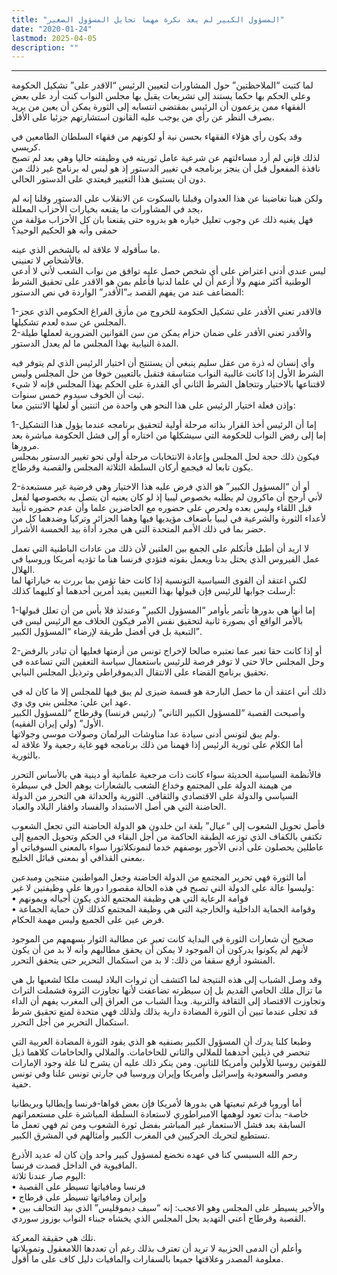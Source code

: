 ```yaml
---
title: "المسؤول الكبير لم يعد نكرة مهما تحايل المسؤول الصغير"
date: "2020-01-24"
lastmod: 2025-04-05
description: ""
---
```

****

لما كتبت “الملاحظتين” حول المشاورات لتعيين الرئيس “الاقدر على” تشكيل الحكومة وعلى الحكم بها حكما يستند إلى تشريعات يقبل بها مجلس النواب كنت أرد على بعض الفقهاء ممن يزعمون أن الرئيس بمقتضى انتسابه إلى الثورة يمكن أن يعين من يريد بصرف النظر عن رأي من يوجب عليه القانون استشارتهم جزئيا على الأقل.

وقد يكون رأي هؤلاء الفقهاء بحسن نية أو لكونهم من فقهاء السلطان الطامعين في كريسي.  
لذلك فإني لم أرد مساءلتهم عن شرعية عامل ثوريته في وظيفته حاليا وهي بعد لم تصبح نافذة المفعول قبل أن ينجز برنامجه في تغيير الدستور إذ هو ليس له برنامج غير ذلك من دون ان يستبق هذا التغيير فيعتدي على الدستور الحالي.

ولكن هبنا تغاضينا عن هذا العدوان وقبلنا بالسكوت عن الانقلاب على الدستور وقلنا إنه لم يجد في المشاورات ما يقنعه بخيارات الأحزاب المعللة،  
فهل يغنيه ذلك عن وجوب تعليل خياره هو بدروه حتى يقنعنا بان كل الأحزاب مؤلفة من حمقى وأنه هو الحكيم الوحيد؟

ما سأقوله لا علاقة له بالشخص الذي عينه.  
فالأشخاص لا تعنيني.  
ليس عندي أدنى اعتراض على أي شخص حصل عليه توافق من نواب الشعب لأني لا أدعي الوطنية أكثر منهم ولا أزعم أن لي علما لدنيا فأعلم بمن هو الاقدر على تحقيق الشرط المضاعف عند من يفهم القصد بـ”الأقدر” الواردة في نص الدستور:

1-فالاقدر تعني الأقدر على تشكيل الحكومة للخروج من مأزق الفراغ الحكومي الذي عجز المجلس عن سده لعدم تشكيلها.  
2-والأقدر تعني الأقدر على ضمان حزام يمكن من سن القوانين الضرورية لعملها طيلة المدة النيابية بهذا المجلس ما لم يعدل الدستور.

وأي إنسان له ذرة من عقل سليم ينبغي أن يستنتج أن اختيار الرئيس الذي لم يتوفر فيه الشرط الأول إذا كانت غالبية النواب متناسقة فتقبل بالتعيين خوفا من حل المجلس وليس لاقتناعها بالاختيار وتتجاهل الشرط الثاني أي القدرة على الحكم بهذا المجلس فإنه لا شيء ثبت أن الخوف سيدوم خمس سنوات.  
وإذن فعلة اختيار الرئيس على هذا النحو هي واحدة من اثنتين أو لعلها الاثنتين معا:

1-إما أن الرئيس أخذ القرار بذاته مرحلة أولية لتحقيق برنامجه عندما يؤول هذا التشكيل إما إلى رفض النواب للحكومة التي سيشكلها من اختاره أو إلى فشل الحكومة مباشرة بعد مرورها.  
فيكون ذلك حجة لحل المجلس وإعادة الانتخابات مرحلة أولى نحو تغيير الدستور بمجلس يكون تابعا له فيجمع أركان السلطة الثلاثة المجلس والقصبة وقرطاج.

2-أو أن “المسؤول الكبير” هو الذي فرض عليه هذا الاختيار وهي فرضية غير مستبعدة لأني أرجح أن ماكرون لم يطلبه بخصوص ليبيا إذ لو كان يعنيه أن يتصل به بخصوصها لفعل قبل اللقاء وليس بعده ولحرص على حضوره مع الحاضرين علما وأن عدم حضوره تأييد لأعداء الثورة والشرعية في ليبيا بأضعاف مؤيديها فيها وهما الجزائر وتركيا وضدهما كل من حضر بما في ذلك الأمم المتحدة التي هي مجرد أداة بيد الخمسة الأشرار.

لا اريد أن أطيل فأتكلم على الجمع بين العلتين لأن ذلك من عادات الباطنية التي تعمل عمل الفيروس الذي يحتل بدنا ويعمل بقوته فتؤدي فرنسا هنا ما تؤديه أمريكا وروسيا في الهلال.  
لكني اعتقد أن القوى السياسية التونسية إذا كانت حقا تؤمن بما بررت به خياراتها لما أرسلت جوابها للرئيس فإن قبولها بهذا التعيين يفيد أمرين أحدهما أو كليهما كذلك:

1-إما أنها هي بدورها تأتمر بأوامر “المسؤول الكبير” وعندئذ فلا بأس من أن تعلل قبولها بالأمر الواقع أي بصورة ثانية لتحقيق نفس الأمر فيكون الخلاف مع الرئيس ليس في التبعية بل في أفضل طريقة لإرضاء “المسؤول الكبير”.

2-أو إذا كانت حقا تعبر عما تعتبره صالحا لإخراج تونس من أزمتها فعليها أن تبادر بالرفض وحل المجلس حالا حتى لا توفر فرصة للرئيس باستعمال سياسة التعفين التي تساعده في تحقيق برنامج القضاء على الانتقال الديموقراطي وترذيل المجلس النيابي.

ذلك أني اعتقد أن ما حصل البارحة هو قسمة ضيزى لم يبق فيها للمجلس إلا ما كان له في عهد ابن علي: مجلس بني وي وي.  
وأصبحت القصبة “للمسؤول الكبير الثاني” (رئيس فرنسا) وقرطاج “للمسؤول الكبير الأول” (ولي إيران الفقيه).  
ولم يبق لتونس أدنى سيادة عدا مناوشات البرلمان وصولات موسي وجولاتها.  
أما الكلام على ثورية الرئيس إذا فهمنا من ذلك برنامجه فهو غاية رجعية ولا علاقة له بالثورية.

فالأنظمة السياسية الحديثة سواء كانت ذات مرجعية علمانية أو دينية هي بالأساس التحرر من هيمنة الدولة على المجتمع وخداع الشعب بالشعارات بوهم الحل في سيطرة السياسي والدولة على الاقتصادي والثقافي. الثورية والحداثة هي التحرر من الدولة الحاضنة التي هي أصل الاستبداد والفساد وافقار البلاد والعباد.

فأصل تحويل الشعوب إلى “عيال” بلغة ابن خلدون هو الدولة الحاضنة التي تجعل الشعوب تكتفي بالكفاف الذي توزعه الطبقة الحاكمة من أجل البقاء في الحكم وتحويل الجميع إلى عاطلين يحصلون على أدنى الأجور بوصفهم خدما لنمونكلاتورا سواء بالمعنى السوفياتي أو بمعنى القذافي أو بمعنى قبائل الخليج.

أما الثورة فهي تحرير المجتمع من الدولة الحاضنة وجعل المواطنين منتجين ومبدعين وليسوا عالة على الدولة التي تصبح في هذه الحالة مقصورا دورها على وظيفتين لا غير:  
• قوامة الرعاية التي هي وظيفة المجتمع الذي يكون أجياله ويمونهم  
• وقوامة الحماية الداخلية والخارجية التي هي وظيفة المجتمع كذلك لأن حماية الجماعة فرض عين على الجميع وليس مهمة الحكام.

صحيح أن شعارات الثورة في البداية كانت تعبر عن مطالبة الثوار بسهمهم من الموجود لأنهم لم يكونوا يدركون أن الموجود لا يمكن أن يحقق مطالبهم وأنه لا بد من أن يكون المنشود أرفع سقفا من ذلك: لا بد من استكمال التحرير حتى يتحقق التحرر.

وقد وصل الشباب إلى هذه النتيجة لما اكتشف أن ثروات البلاد ليست ملكا لشعبها بل هي ما تزال ملك الحامي القديم بل إن سيطرته تضاعفت لأنها تجاوزت الثروة فشملت التراث وتجاوزت الاقتصاد إلى الثقافة والتربية. وبدأ الشباب من العراق إلى المغرب يفهم أن الداء قد تجلى عندما تبين أن الثورة المضادة دارية بذلك ولذلك فهي متحدة لمنع تحقيق شرط استكمال التحرير من أجل التحرر.

وطبعا كلنا يدرك أن المسؤول الكبير بصنفيه هو الذي يقود الثورة المضادة العربية التي تنحصر في ذيلين أحدهما للملالي والثاني للحاخامات. والملالي والحاخامات كلاهما ذيل للقوتين روسيا للأولين وأمريكا للثانين. ومن ينكر ذلك عليه أن يشرح لنا علة وجود الإمارات ومصر والسعودية وإسرائيل وأمريكا وإيران وروسيا في جارتي تونس علنا وفي تونس خفية.

أما أوروبا فرغم تبعيتها هي بدورها لأمريكا فإن بعض قواها-فرنسا وإيطاليا وبريطانيا خاصة- بدأت تعود لوهمها الامبراطوري لاستعادة السلطة المباشرة على مستعمراتهم السابقة بعد فشل الاستعمار غير المباشر بفضل ثورة الشعوب ومن ثم فهي تعمل ما تستطيع لتحريك الحركيين في المغرب الكبير وأمثالهم في المشرق الكبير.

رحم الله السبسي كنا في عهده نخضع لمسؤول كبير واحد وإن كان له عديد الأذرع المافيوية في الداخل قصدت فرنسا.  
اليوم صار عندنا ثلاثة:  
• فرنسا ومافياتها تسيطر على القصبة  
• وإيران ومافياتها تسيطر على قرطاج  
• والأخير يسيطر على المجلس وهو الاعجب: إنه “سيف ديموقليس” الذي بيد التحالف بين القصبة وقرطاج أعني التهديد بحل المجلس الذي يخشاه جبناء النواب بوزوز سوردي.

تلك هي حقيقة المعركة.  
وأعلم أن الدمى الحزبية لا تريد أن تعترف بذلك رغم أن تعددها اللامعقول وتمويلاتها معلومة المصدر وعلاقتها جميعا بالسفارات والمافيات دليل كاف على ما أقول.

###
